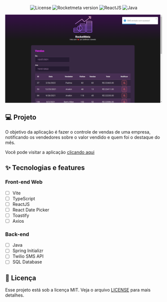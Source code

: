 <p align="center">
  <img alt="License" src="https://img.shields.io/badge/License-MIT-6627cc?style=for-the-badge">

  <img alt="Rocketmeta version" src="https://img.shields.io/badge/RocketMeta-v1.0-6627cc?style=for-the-badge">

  <img alt="ReactJS" src="https://img.shields.io/badge/react-%2320232a.svg?style=for-the-badge&logo=react&logoColor=%2361DAFB" />

  <img alt="Java" src="https://img.shields.io/badge/java-%23ED8B00.svg?style=for-the-badge&logo=java&logoColor=white" />
</p>

![cover](.github/preview.png)

## 💻 Projeto

O objetivo da aplicação é fazer o controle de vendas de uma empresa, notificando os vendedores sobre o valor vendido e quem foi o destaque do mês.

Você pode visitar a aplicação [clicando aqui](https://rocketmeta.netlify.app)

## ✨ Tecnologias e features

### Front-end Web

- [ ] Vite
- [ ] TypeScript
- [ ] ReactJS
- [ ] React Date Picker
- [ ] Toastify
- [ ] Axios

### Back-end

- [ ] Java
- [ ] Spring Initializr
- [ ] Twilio SMS API
- [ ] SQL Database

## 📄 Licença

Esse projeto está sob a licença MIT. Veja o arquivo [LICENSE](.github/LICENSE.md) para mais detalhes.
